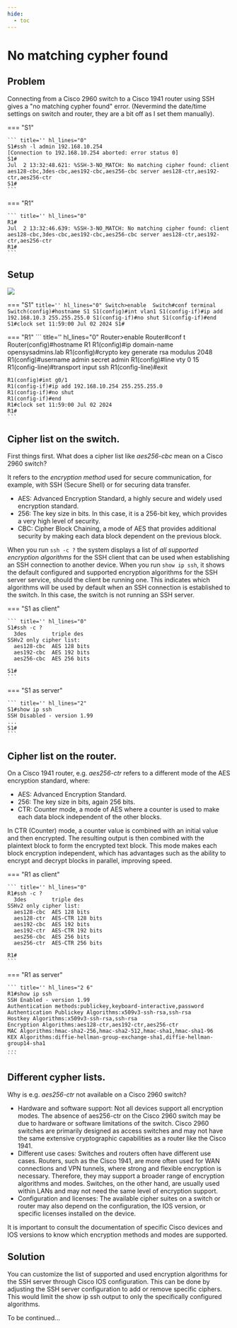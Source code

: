 ```yaml
---
hide:
  - toc
---
```


# No matching cypher found

## Problem
Connecting from a Cisco 2960 switch to a Cisco 1941 router using SSH gives a "no matching cypher found" error. (Nevermind the date/time settings on switch and router, they are a bit off as I set them manually).

=== "S1"

    ``` title='' hl_lines="0"
    S1#ssh -l admin 192.168.10.254
    [Connection to 192.168.10.254 aborted: error status 0]
    S1#
    Jul  2 13:32:48.621: %SSH-3-NO_MATCH: No matching cipher found: client aes128-cbc,3des-cbc,aes192-cbc,aes256-cbc server aes128-ctr,aes192-ctr,aes256-ctr
    S1#
    ```

=== "R1"

    ``` title='' hl_lines="0"
    R1#
    Jul  2 13:32:46.639: %SSH-3-NO_MATCH: No matching cipher found: client aes128-cbc,3des-cbc,aes192-cbc,aes256-cbc server aes128-ctr,aes192-ctr,aes256-ctr
    R1#
    ```

## Setup
<img src="../no-matching-cypher-found-setup.png"/>

=== "S1"
    ``` title='' hl_lines="0"
    Switch>enable 
    Switch#conf terminal 
    Switch(config)#hostname S1
    S1(config)#int vlan1
    S1(config-if)#ip add 192.168.10.3 255.255.255.0
    S1(config-if)#no shut
    S1(config-if)#end
    S1#clock set 11:59:00 Jul 02 2024
    S1#
    ```

=== "R1"
    ``` title='' hl_lines="0"
    Router>enable
    Router#conf t
    Router(config)#hostname R1
    R1(config)#ip domain-name opensysadmins.lab
    R1(config)#crypto key generate rsa modulus 2048
    R1(config)#username admin secret admin
    R1(config)#line vty 0 15
    R1(config-line)#transport input ssh
    R1(config-line)#exit

    R1(config)#int g0/1
    R1(config-if)#ip add 192.168.10.254 255.255.255.0
    R1(config-if)#no shut
    R1(config-if)#end
    R1#clock set 11:59:00 Jul 02 2024
    R1#
    ```

## Cipher list on the switch.
First things first. What does a cipher list like *aes256-cbc* mean on a Cisco 2960 switch?

It refers to the *encryption method* used for secure communication, for example, with SSH (Secure Shell) or for securing data transfer.

* AES: Advanced Encryption Standard, a highly secure and widely used encryption standard.
* 256: The key size in bits. In this case, it is a 256-bit key, which provides a very high level of security.
* CBC: Cipher Block Chaining, a mode of AES that provides additional security by making each data block dependent on the previous block.

When you run `ssh -c ?` the system displays a list of *all supported encryption algorithms* for the SSH client that can be used when establishing an SSH connection to another device. When you run `show ip ssh`, it shows the default configured and supported encryption algorithms for the SSH server service, should the client be running one. This indicates which algorithms will be used by default when an SSH connection is established to the switch. In this case, the switch is not running an SSH server.

=== "S1 as client"

    ``` title='' hl_lines="0"
    S1#ssh -c ?
      3des        triple des
    SSHv2 only cipher list:
      aes128-cbc  AES 128 bits
      aes192-cbc  AES 192 bits
      aes256-cbc  AES 256 bits

    S1#
    ```

=== "S1 as server"

    ``` title='' hl_lines="2"
    S1#show ip ssh
    SSH Disabled - version 1.99
    ...
    S1#
    ```

## Cipher list on the router.

On a Cisco 1941 router, e.g. *aes256-ctr* refers to a different mode of the AES encryption standard, where:

* AES: Advanced Encryption Standard.
* 256: The key size in bits, again 256 bits.
* CTR: Counter mode, a mode of AES where a counter is used to make each data block independent of the other blocks.

In CTR (Counter) mode, a counter value is combined with an initial value and then encrypted. The resulting output is then combined with the plaintext block to form the encrypted text block. This mode makes each block encryption independent, which has advantages such as the ability to encrypt and decrypt blocks in parallel, improving speed.

=== "R1 as client"

    ``` title='' hl_lines="0"
    R1#ssh -c ?
      3des        triple des
    SSHv2 only cipher list:
      aes128-cbc  AES 128 bits
      aes128-ctr  AES-CTR 128 bits
      aes192-cbc  AES 192 bits
      aes192-ctr  AES-CTR 192 bits
      aes256-cbc  AES 256 bits
      aes256-ctr  AES-CTR 256 bits

    R1#    
    ```

=== "R1 as server"

    ``` title='' hl_lines="2 6"
    R1#show ip ssh 
    SSH Enabled - version 1.99
    Authentication methods:publickey,keyboard-interactive,password
    Authentication Publickey Algorithms:x509v3-ssh-rsa,ssh-rsa
    Hostkey Algorithms:x509v3-ssh-rsa,ssh-rsa
    Encryption Algorithms:aes128-ctr,aes192-ctr,aes256-ctr
    MAC Algorithms:hmac-sha2-256,hmac-sha2-512,hmac-sha1,hmac-sha1-96
    KEX Algorithms:diffie-hellman-group-exchange-sha1,diffie-hellman-group14-sha1
    ...
    ```
## Different cypher lists.
Why is e.g. *aes256-ctr* not available on a Cisco 2960 switch?

* Hardware and software support: Not all devices support all encryption modes. The absence of aes256-ctr on the Cisco 2960 switch may be due to hardware or software limitations of the switch. Cisco 2960 switches are primarily designed as access switches and may not have the same extensive cryptographic capabilities as a router like the Cisco 1941.
* Different use cases: Switches and routers often have different use cases. Routers, such as the Cisco 1941, are more often used for WAN connections and VPN tunnels, where strong and flexible encryption is necessary. Therefore, they may support a broader range of encryption algorithms and modes. Switches, on the other hand, are usually used within LANs and may not need the same level of encryption support.
* Configuration and licenses: The available cipher suites on a switch or router may also depend on the configuration, the IOS version, or specific licenses installed on the device.

It is important to consult the documentation of specific Cisco devices and IOS versions to know which encryption methods and modes are supported.

## Solution
You can customize the list of supported and used encryption algorithms for the SSH server through Cisco IOS configuration. This can be done by adjusting the SSH server configuration to add or remove specific ciphers. This would limit the show ip ssh output to only the specifically configured algorithms.

To be continued...
